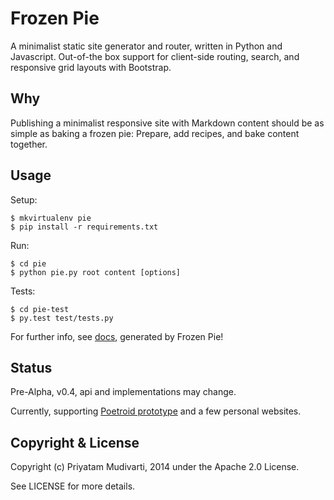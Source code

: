 # Frozen Pie

A minimalist static site generator and router, written in Python and Javascript. Out-of-the box support for client-side routing, search, and responsive grid layouts with Bootstrap.

## Why

Publishing a minimalist responsive site with Markdown content should be as simple as baking a frozen pie: Prepare, add recipes, and bake content together.

## Usage

Setup:

    $ mkvirtualenv pie
    $ pip install -r requirements.txt

Run:

    $ cd pie
    $ python pie.py root content [options]

Tests:

    $ cd pie-test
    $ py.test test/tests.py

For further info, see [docs](http://priyatam.github.io/frozen-pie/), generated by Frozen Pie!

## Status

Pre-Alpha, v0.4, api and implementations may change.

Currently, supporting [Poetroid prototype](https://github.com/poetroid/prototype) and a few personal websites.

## Copyright & License

Copyright (c) Priyatam Mudivarti, 2014 under the Apache 2.0 License.

See LICENSE for more details.
